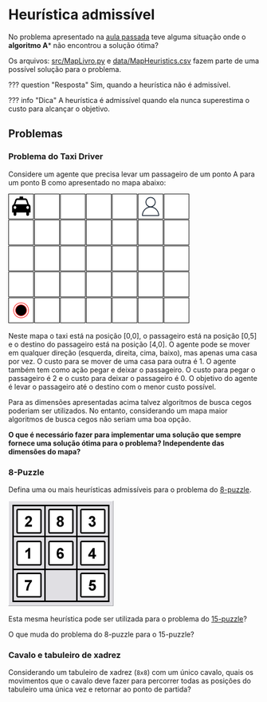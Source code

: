 # Heurística admissível

No problema apresentado na [aula passada](../08_heuristica/index.md) teve alguma situação onde o **algoritmo A*** não encontrou a solução ótima?

Os arquivos: [src/MapLivro.py](./src/MapLivro.py) e [data/MapHeuristics.csv](./src/MapHeuristics.csv) fazem parte de uma possível solução para o problema. 

??? question "Resposta"
    Sim, quando a heurística não é admissível.

??? info "Dica" 
    A heurística é admissível quando ela nunca superestima o custo para alcançar o objetivo.


## Problemas

### Problema do Taxi Driver

Considere um agente que precisa levar um passageiro de um ponto A para um ponto B como apresentado no mapa abaixo: 

![Mapa](./img/mapa_01.png)

Neste mapa o taxi está na posição [0,0], o passageiro está na posição [0,5] e o destino do passageiro está na posição [4,0]. O agente pode se mover em qualquer direção (esquerda, direita, cima, baixo), mas apenas uma casa por vez. O custo para se mover de uma casa para outra é 1. O agente também tem como ação pegar e deixar o passageiro. O custo para pegar o passageiro é 2 e o custo para deixar o passageiro é 0. O objetivo do agente é levar o passageiro até o destino com o menor custo possível.

Para as dimensões apresentadas acima talvez algoritmos de busca cegos poderiam ser utilizados. No entanto, considerando um mapa maior algoritmos de busca cegos não seriam uma boa opção.

**O que é necessário fazer para implementar uma solução que sempre fornece uma solução ótima para o problema? Independente das dimensões do mapa?**

### 8-Puzzle

Defina uma ou mais heurísticas admissíveis para o problema do [8-puzzle](https://www.aiai.ed.ac.uk/~gwickler/eightpuzzle-inf.html).

![8-Puzzle](./img/puzzle.png)

Esta mesma heurística pode ser utilizada para o problema do [15-puzzle](https://en.wikipedia.org/wiki/15_puzzle)?

O que muda do problema do 8-puzzle para o 15-puzzle?

### Cavalo e tabuleiro de xadrez

Considerando um tabuleiro de xadrez (`8x8`) com um
  único cavalo, quais os movimentos que o cavalo deve fazer para
  percorrer todas as posições do tabuleiro uma única vez e
  retornar ao ponto de partida?





